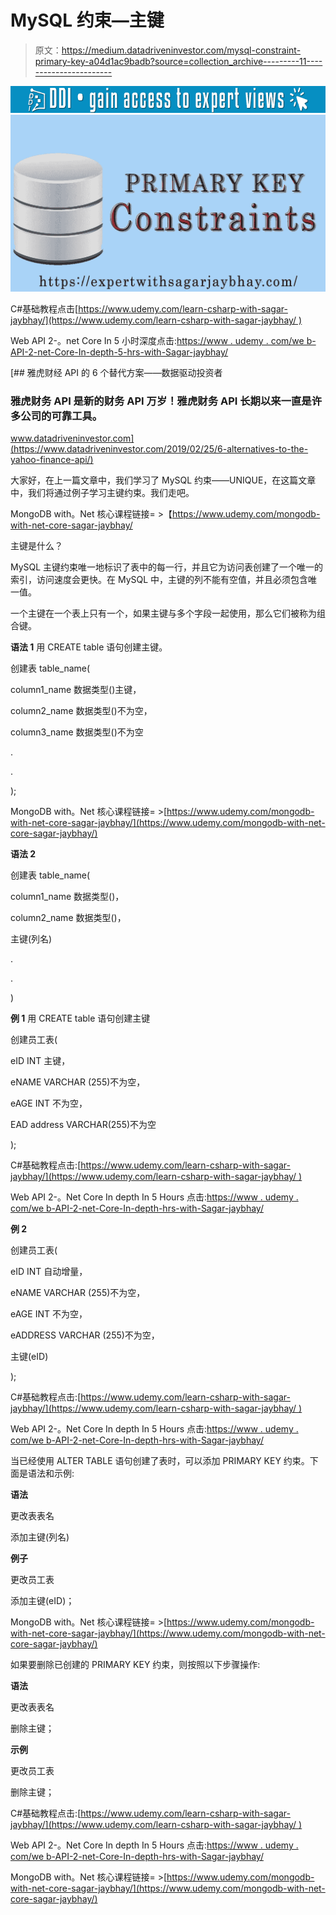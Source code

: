 # MySQL 约束—主键

> 原文：<https://medium.datadriveninvestor.com/mysql-constraint-primary-key-a04d1ac9badb?source=collection_archive---------11----------------------->

[![](img/67475a01a941fea328e75a5a1dd680b3.png)](http://www.track.datadriveninvestor.com/1B9E)![](img/612da63795e45a8af98dcc955b3805d6.png)

C#基础教程点击[https://www.udemy.com/learn-csharp-with-sagar-jaybhay/](https://www.udemy.com/learn-csharp-with-sagar-jaybhay/ )

Web API 2-。net Core In 5 小时深度点击:[https://www . udemy . com/we b-API-2-net-Core-In-depth-5-hrs-with-Sagar-jaybhay/](https://www.udemy.com/web-api-2-net-core-in-depth-in-5-hrs-with-sagar-jaybhay/)

[](https://www.datadriveninvestor.com/2019/02/25/6-alternatives-to-the-yahoo-finance-api/) [## 雅虎财经 API 的 6 个替代方案——数据驱动投资者

### 雅虎财务 API 是新的财务 API 万岁！雅虎财务 API 长期以来一直是许多公司的可靠工具。

www.datadriveninvestor.com](https://www.datadriveninvestor.com/2019/02/25/6-alternatives-to-the-yahoo-finance-api/) 

大家好，在上一篇文章中，我们学习了 MySQL 约束——UNIQUE，在这篇文章中，我们将通过例子学习主键约束。我们走吧。

MongoDB with。Net 核心课程链接= >【https://www.udemy.com/mongodb-with-net-core-sagar-jaybhay/ 

主键是什么？

MySQL 主键约束唯一地标识了表中的每一行，并且它为访问表创建了一个唯一的索引，访问速度会更快。在 MySQL 中，主键的列不能有空值，并且必须包含唯一值。

一个主键在一个表上只有一个，如果主键与多个字段一起使用，那么它们被称为组合键。

**语法 1** 用 CREATE table 语句创建主键。

创建表 table_name(

column1_name 数据类型()主键，

column2_name 数据类型()不为空，

column3_name 数据类型()不为空

.

.

);

MongoDB with。Net 核心课程链接= >[https://www.udemy.com/mongodb-with-net-core-sagar-jaybhay/](https://www.udemy.com/mongodb-with-net-core-sagar-jaybhay/)

**语法 2**

创建表 table_name(

column1_name 数据类型()，

column2_name 数据类型()，

主键(列名)

.

.

)

**例 1** 用 CREATE table 语句创建主键

创建员工表(

eID INT 主键，

eNAME VARCHAR (255)不为空，

eAGE INT 不为空，

EAD address VARCHAR(255)不为空

);

C#基础教程点击:[https://www.udemy.com/learn-csharp-with-sagar-jaybhay/](https://www.udemy.com/learn-csharp-with-sagar-jaybhay/ )

Web API 2-。Net Core In depth In 5 Hours 点击:[https://www . udemy . com/we b-API-2-net-Core-In-depth-hrs-with-Sagar-jaybhay/](https://www.udemy.com/web-api-2-net-core-in-depth-in-5-hrs-with-sagar-jaybhay/)

**例 2**

创建员工表(

eID INT 自动增量，

eNAME VARCHAR (255)不为空，

eAGE INT 不为空，

eADDRESS VARCHAR (255)不为空，

主键(eID)

);

C#基础教程点击:[https://www.udemy.com/learn-csharp-with-sagar-jaybhay/](https://www.udemy.com/learn-csharp-with-sagar-jaybhay/ )

Web API 2-。Net Core In depth In 5 Hours 点击:[https://www . udemy . com/we b-API-2-net-Core-In-depth-hrs-with-Sagar-jaybhay/](https://www.udemy.com/web-api-2-net-core-in-depth-in-5-hrs-with-sagar-jaybhay/)

当已经使用 ALTER TABLE 语句创建了表时，可以添加 PRIMARY KEY 约束。下面是语法和示例:

**语法**

更改表表名

添加主键(列名)

**例子**

更改员工表

添加主键(eID)；

MongoDB with。Net 核心课程链接= >[https://www.udemy.com/mongodb-with-net-core-sagar-jaybhay/](https://www.udemy.com/mongodb-with-net-core-sagar-jaybhay/)

如果要删除已创建的 PRIMARY KEY 约束，则按照以下步骤操作:

**语法**

更改表表名

删除主键；

**示例**

更改员工表

删除主键；

C#基础教程点击:[https://www.udemy.com/learn-csharp-with-sagar-jaybhay/](https://www.udemy.com/learn-csharp-with-sagar-jaybhay/ )

Web API 2-。Net Core In depth In 5 Hours 点击:[https://www . udemy . com/we b-API-2-net-Core-In-depth-hrs-with-Sagar-jaybhay/](https://www.udemy.com/web-api-2-net-core-in-depth-in-5-hrs-with-sagar-jaybhay/)

MongoDB with。Net 核心课程链接= >[https://www.udemy.com/mongodb-with-net-core-sagar-jaybhay/](https://www.udemy.com/mongodb-with-net-core-sagar-jaybhay/)